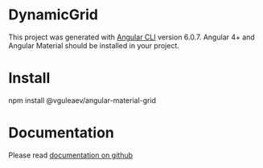 # DynamicGrid

This project was generated with [Angular CLI](https://github.com/angular/angular-cli) version 6.0.7.
Angular 4+ and Angular Material should be installed in your project.

# Install

npm install @vguleaev/angular-material-grid

# Documentation

Please read [documentation on github](https://github.com/vguleaev/DynamicGrid)
